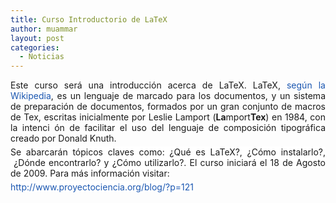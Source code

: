 ```yaml
---
title: Curso Introductorio de LaTeX
author: muammar
layout: post
categories:
  - Noticias
---
```

<p style="margin-top: 0px; margin-bottom: 5px;" align="justify">
  Este curso será una introducción acerca de LaTeX. LaTeX, <a style="text-decoration: none; font-weight: normal; color: #1b57b1;" href="http://es.wikipedia.org/wiki/LaTeX">según la Wikipedia</a>, es un lenguaje de marcado para los documentos, y un sistema de preparación de documentos, formados por un gran conjunto de macros de Tex, escritas inicialmente por Leslie Lamport (<strong>La</strong>mport<strong>Tex</strong>) en 1984, con la intenci ón de facilitar el uso del lenguaje de composición tipográfica creado por Donald Knuth.
</p>

<p style="margin-top: 0px; margin-bottom: 5px;" align="justify">
  <p style="margin-top: 0px; margin-bottom: 5px;" align="justify">
    <span style="background-color: #ffffff;">Se abarcarán tópicos claves como: ¿Qué es LaTeX?, ¿Cómo instalarlo?,  ¿Dónde encontrarlo? y ¿Cómo utilizarlo?. El curso iniciará el 18 de Agosto de 2009. Para más información visitar:</span>
  </p>
  
  <p style="margin-top: 0px; margin-bottom: 5px;" align="justify">
    <p style="margin-top: 0px; margin-bottom: 5px;" align="justify">
      <span style="background-color: #ffffff;"><a style="text-decoration: none; font-weight: normal; color: #1b57b1;" href="http://proyectociencia.org/blog/?p=121">http://www.proyectociencia.org/blog/?p=121</a></span>
    </p>
